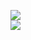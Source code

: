 [![](https://img.shields.io/badge/Made%20With-Github%20Spray-lightgrey.svg?style=for-the-badge&logo=github)](https://github.com/Annihil/github-spray#27049)  
[![](https://i.imgur.com/2DrTn0Z.gif)](https://github.com/Annihil/github-spray)